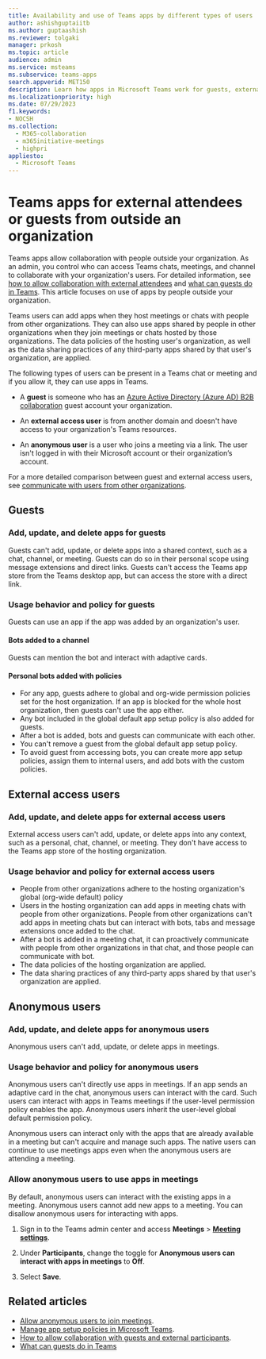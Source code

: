 ```yaml
---
title: Availability and use of Teams apps by different types of users
author: ashishguptaiitb
ms.author: guptaashish
ms.reviewer: tolgaki
manager: prkosh
ms.topic: article
audience: admin
ms.service: msteams
ms.subservice: teams-apps
search.appverid: MET150
description: Learn how apps in Microsoft Teams work for guests, external access users, and anonymous users.
ms.localizationpriority: high
ms.date: 07/29/2023
f1.keywords:
- NOCSH
ms.collection: 
  - M365-collaboration
  - m365initiative-meetings
  - highpri
appliesto: 
  - Microsoft Teams
---
```


# Teams apps for external attendees or guests from outside an organization

Teams apps allow collaboration with people outside your organization. As an admin, you control who can access Teams chats, meetings, and channel to collaborate with your organization's users. For detailed information, see [how to allow collaboration with external attendees](manage-external-access.md) and [what can guests do in Teams](guest-access.md). This article focuses on use of apps by people outside your organization.

Teams users can add apps when they host meetings or chats with people from other organizations. They can also use apps shared by people in other organizations when they join meetings or chats hosted by those organizations. The data policies of the hosting user's organization, as well as the data sharing practices of any third-party apps shared by that user's organization, are applied.

The following types of users can be present in a Teams chat or meeting and if you allow it, they can use apps in Teams.

* A **guest** is someone who has an [Azure Active Directory (Azure AD) B2B collaboration](/azure/active-directory/external-identities/what-is-b2b) guest account your organization.

* An **external access user** is from another domain and doesn't have access to your organization's Teams resources.

* An **anonymous user** is a user who joins a meeting via a link. The user isn't logged in with their Microsoft account or their organization’s account.

For a more detailed comparison between guest and external access users, see [communicate with users from other organizations](communicate-with-users-from-other-organizations.md).

## Guests

### Add, update, and delete apps for guests

Guests can't add, update, or delete apps into a shared context, such as a chat, channel, or meeting. Guests can do so in their personal scope using message extensions and direct links. Guests can't access the Teams app store from the Teams desktop app, but can access the store with a direct link.

### Usage behavior and policy for guests

Guests can use an app if the app was added by an organization's user.

#### Bots added to a channel

Guests can mention the bot and interact with adaptive cards.

#### Personal bots added with policies

* For any app, guests adhere to global and org-wide permission policies set for the host organization. If an app is blocked for the whole host organization, then guests can't use the app either.
* Any bot included in the global default app setup policy is also added for guests.
* After a bot is added, bots and guests can communicate with each other.
* You can't remove a guest from the global default app setup policy.
* To avoid guest from accessing bots, you can create more app setup policies, assign them to internal users, and add bots with the custom policies.

## External access users

### Add, update, and delete apps for external access users

External access users can't add, update, or delete apps into any context, such as a personal, chat, channel, or meeting. They don't have access to the Teams app store of the hosting organization.

### Usage behavior and policy for external access users

* People from other organizations adhere to the hosting organization's global (org-wide default) policy
* Users in the hosting organization can add apps in meeting chats with people from other organizations. People from other organizations can't add apps in meeting chats but can interact with bots, tabs and message extensions once added to the chat.
* After a bot is added in a meeting chat, it can proactively communicate with people from other organizations in that chat, and those people can communicate with bot.
* The data policies of the hosting organization are applied.
* The data sharing practices of any third-party apps shared by that user's organization are applied.

## Anonymous users

### Add, update, and delete apps for anonymous users

Anonymous users can't add, update, or delete apps in meetings.

### Usage behavior and policy for anonymous users

Anonymous users can't directly use apps in meetings. If an app sends an adaptive card in the chat, anonymous users can interact with the card. Such users can interact with apps in Teams meetings if the user-level permission policy enables the app. Anonymous users inherit the user-level global default permission policy.

Anonymous users can interact only with the apps that are already available in a meeting but can't acquire and manage such apps. The native users can continue to use meetings apps even when the anonymous users are attending a meeting.

### Allow anonymous users to use apps in meetings

By default, anonymous users can interact with the existing apps in a meeting. Anonymous users cannot add new apps to a meeting. You can disallow anonymous users for interacting with apps.

1. Sign in to the Teams admin center and access **Meetings** > **[Meeting settings](https://admin.teams.microsoft.com/meetings/settings)**.

1. Under **Participants**, change the toggle for **Anonymous users can interact with apps in meetings** to **Off**.

1. Select **Save**.

## Related articles

* [Allow anonymous users to join meetings](meeting-settings-in-teams.md#allow-anonymous-users-to-join-meetings).
* [Manage app setup policies in Microsoft Teams](teams-app-setup-policies.md).
* [How to allow collaboration with guests and external participants](manage-external-access.md).
* [What can guests do in Teams](guest-access.md)
